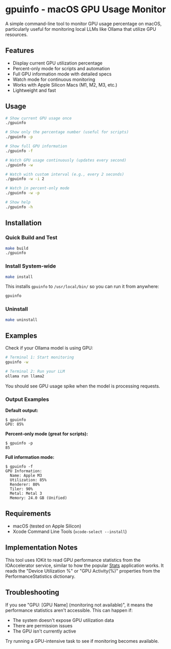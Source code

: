 # gpuinfo - macOS GPU Usage Monitor

A simple command-line tool to monitor GPU usage percentage on macOS, particularly useful for monitoring local LLMs like Ollama that utilize GPU resources.

## Features

- Display current GPU utilization percentage
- Percent-only mode for scripts and automation
- Full GPU information mode with detailed specs
- Watch mode for continuous monitoring
- Works with Apple Silicon Macs (M1, M2, M3, etc.)
- Lightweight and fast

## Usage

```bash
# Show current GPU usage once
./gpuinfo

# Show only the percentage number (useful for scripts)
./gpuinfo -p

# Show full GPU information
./gpuinfo -f

# Watch GPU usage continuously (updates every second)
./gpuinfo -w

# Watch with custom interval (e.g., every 2 seconds)
./gpuinfo -w -i 2

# Watch in percent-only mode
./gpuinfo -w -p

# Show help
./gpuinfo -h
```

## Installation

### Quick Build and Test
```bash
make build
./gpuinfo
```

### Install System-wide
```bash
make install
```

This installs `gpuinfo` to `/usr/local/bin/` so you can run it from anywhere:

```bash
gpuinfo
```

### Uninstall
```bash
make uninstall
```

## Examples

Check if your Ollama model is using GPU:
```bash
# Terminal 1: Start monitoring
gpuinfo -w

# Terminal 2: Run your LLM
ollama run llama2
```

You should see GPU usage spike when the model is processing requests.

### Output Examples

**Default output:**
```
$ gpuinfo
GPU: 85%
```

**Percent-only mode (great for scripts):**
```
$ gpuinfo -p
85
```

**Full information mode:**
```
$ gpuinfo -f
GPU Information:
  Name: Apple M3
  Utilization: 85%
  Renderer: 80%
  Tiler: 90%
  Metal: Metal 3
  Memory: 24.0 GB (Unified)
```

## Requirements

- macOS (tested on Apple Silicon)
- Xcode Command Line Tools (`xcode-select --install`)

## Implementation Notes

This tool uses IOKit to read GPU performance statistics from the IOAccelerator service, similar to how the popular [Stats](https://github.com/exelban/stats) application works. It reads the "Device Utilization %" or "GPU Activity(%)" properties from the PerformanceStatistics dictionary.

## Troubleshooting

If you see "GPU: [GPU Name] (monitoring not available)", it means the performance statistics aren't accessible. This can happen if:
- The system doesn't expose GPU utilization data
- There are permission issues
- The GPU isn't currently active

Try running a GPU-intensive task to see if monitoring becomes available.